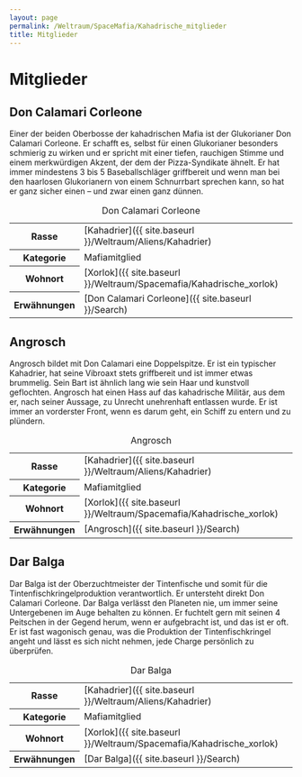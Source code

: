 ```yaml
---
layout: page
permalink: /Weltraum/SpaceMafia/Kahadrische_mitglieder
title: Mitglieder
---
```



# Mitglieder


## Don Calamari Corleone

Einer der beiden Oberbosse der kahadrischen Mafia ist der Glukorianer Don Calamari Corleone. Er schafft es, selbst für einen Glukorianer besonders schmierig zu wirken und er spricht mit einer tiefen, rauchigen Stimme und einem merkwürdigen Akzent, der dem der Pizza-Syndikate ähnelt. Er hat immer mindestens 3 bis 5 Baseballschläger griffbereit und wenn man bei den haarlosen Glukorianern von einem Schnurrbart sprechen kann, so hat er ganz sicher einen &ndash; und zwar einen ganz dünnen.


<aside>
<table data-type="slc">
<caption>Don Calamari Corleone</caption>
<tbody>
<tr><th>Rasse</th><td>[Kahadrier]({{ site.baseurl }}/Weltraum/Aliens/Kahadrier)</td></tr>
<tr><th>Kategorie</th><td>Mafiamitglied</td></tr>
<tr><th>Wohnort</th><td>[Xorlok]({{ site.baseurl }}/Weltraum/Spacemafia/Kahadrische_xorlok)</td></tr>
<tr><th>Erwähnungen</th><td>[Don Calamari Corleone]({{ site.baseurl }}/Search)</td></tr>
</tbody>
</table>
</aside>

## Angrosch

Angrosch bildet mit Don Calamari eine Doppelspitze. Er ist ein typischer Kahadrier, hat seine Vibroaxt stets griffbereit und ist immer etwas brummelig. Sein Bart ist ähnlich lang wie sein Haar und kunstvoll geflochten. Angrosch hat einen Hass auf das kahadrische Militär, aus dem er, nach seiner Aussage, zu Unrecht unehrenhaft entlassen wurde. Er ist immer an vorderster Front, wenn es darum geht, ein Schiff zu entern und zu plündern.


<aside>
<table data-type="slc">
<caption>Angrosch</caption>
<tbody>
<tr><th>Rasse</th><td>[Kahadrier]({{ site.baseurl }}/Weltraum/Aliens/Kahadrier)</td></tr>
<tr><th>Kategorie</th><td>Mafiamitglied</td></tr>
<tr><th>Wohnort</th><td>[Xorlok]({{ site.baseurl }}/Weltraum/Spacemafia/Kahadrische_xorlok)</td></tr>
<tr><th>Erwähnungen</th><td>[Angrosch]({{ site.baseurl }}/Search)</td></tr>
</tbody>
</table>
</aside>

## Dar Balga

Dar Balga ist der Oberzuchtmeister der Tintenfische und somit für die Tintenfischkringelproduktion verantwortlich. Er untersteht direkt Don Calamari Corleone. Dar Balga verlässt den Planeten nie, um immer seine Untergebenen im Auge behalten zu können. Er fuchtelt gern mit seinen 4 Peitschen in der Gegend herum, wenn er aufgebracht ist, und das ist er oft. Er ist fast wagonisch genau, was die Produktion der Tintenfischkringel angeht und lässt es sich nicht nehmen, jede Charge persönlich zu überprüfen.


<aside>
<table data-type="slc">
<caption>Dar Balga</caption>
<tbody>
<tr><th>Rasse</th><td>[Kahadrier]({{ site.baseurl }}/Weltraum/Aliens/Kahadrier)</td></tr>
<tr><th>Kategorie</th><td>Mafiamitglied</td></tr>
<tr><th>Wohnort</th><td>[Xorlok]({{ site.baseurl }}/Weltraum/Spacemafia/Kahadrische_xorlok)</td></tr>
<tr><th>Erwähnungen</th><td>[Dar Balga]({{ site.baseurl }}/Search)</td></tr>
</tbody>
</table>
</aside>

